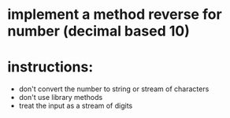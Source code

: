 # implement a method reverse for number (decimal based 10)

# instructions:
 * don't convert the number to string or stream of characters
 * don't use library methods
 * treat the input as a stream of digits
